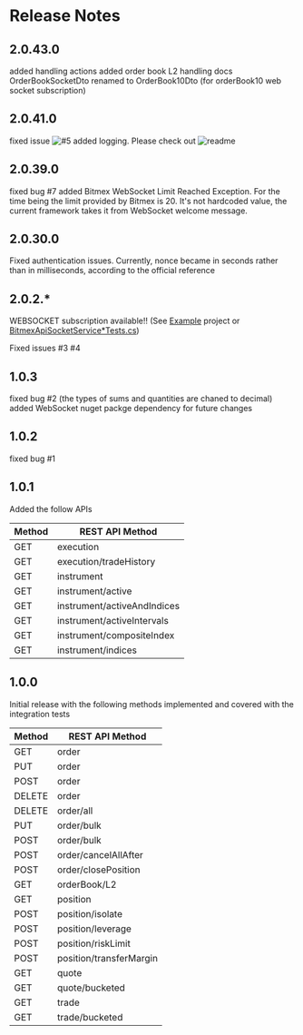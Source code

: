 # Release Notes

## 2.0.43.0
added handling actions
added order book L2 handling docs
OrderBookSocketDto renamed to OrderBook10Dto (for orderBook10 web socket subscription)

## 2.0.41.0
fixed issue ![#5](https://github.com/semashkinvg/Bitmex.NET/issues/5)
added logging. Please check out ![readme](https://github.com/semashkinvg/Bitmex.NET#Logging)

## 2.0.39.0
fixed bug #7
added Bitmex WebSocket Limit Reached Exception. For the time being the limit provided by Bitmex is 20. It's not hardcoded value, the current framework takes it from WebSocket welcome message.

## 2.0.30.0
Fixed authentication issues. Currently, nonce became in seconds rather than in milliseconds, according to the official reference

## 2.0.2.*

WEBSOCKET subscription available!! (See [Example](https://github.com/semashkinvg/Bitmex.NET/tree/master/Bitmex.NET.Example) project or [BitmexApiSocketService*Tests.cs](https://github.com/semashkinvg/Bitmex.NET/blob/master/Bitmex.NET.IntegrationTests/Tests/))

Fixed issues #3 #4

## 1.0.3
fixed bug #2 (the types of sums and quantities are chaned to decimal)
added WebSocket nuget packge dependency for future changes

## 1.0.2
fixed bug #1

## 1.0.1
Added the follow APIs

Method|REST API Method
------------|------------
GET|execution
GET|execution/tradeHistory
GET|instrument
GET|instrument/active
GET|instrument/activeAndIndices
GET|instrument/activeIntervals
GET|instrument/compositeIndex
GET|instrument/indices


## 1.0.0
Initial release with the following methods implemented and covered with the integration tests


Method|REST API Method
------------|------------
GET |order
PUT |order
POST |order
DELETE |order
DELETE |order/all
PUT |order/bulk
POST |order/bulk
POST |order/cancelAllAfter
POST |order/closePosition
GET |orderBook/L2|yes
GET |position|yes
POST |position/isolate
POST |position/leverage
POST |position/riskLimit
POST |position/transferMargin
GET |quote
GET |quote/bucketed
GET |trade
GET |trade/bucketed
